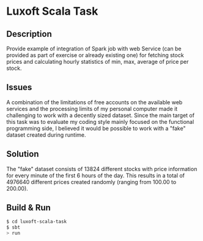 # Luxoft Scala Task #

## Description ##

Provide example of integration of Spark job with web Service (can be provided as part of exercise or already existing one) for fetching stock prices and calculating hourly statistics of min, max, average of price per stock.

## Issues ##

A combination of the limitations of free accounts on the available web services and the processing limits of my personal computer made it challenging to work with a decently sized dataset. Since the main target of this task was to evaluate my coding style mainly focused on the functional programming side, I believed it would be possible to work with a "fake" dataset created during runtime.

## Solution ##

The "fake" dataset consists of 13824 different stocks with price information for every minute of the first 6 hours of the day. This results in a total of 4976640 different prices created randomly (ranging from 100.00 to 200.00).

## Build & Run ##

```sh
$ cd luxoft-scala-task
$ sbt
> run
```

